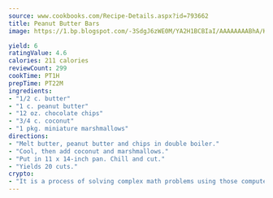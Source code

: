 ```yaml
---
source: www.cookbooks.com/Recipe-Details.aspx?id=793662
title: Peanut Butter Bars
image: https://1.bp.blogspot.com/-3SdgJ6zWE0M/YA2H1BCBIaI/AAAAAAAABhA/KLu9yTsYBMkJQudB_uFGwTypBtmTiBfZgCLcBGAsYHQ/s320/4.png

yield: 6
ratingValue: 4.6
calories: 211 calories
reviewCount: 299
cookTime: PT1H
prepTime: PT22M
ingredients:
- "1/2 c. butter"
- "1 c. peanut butter"
- "12 oz. chocolate chips"
- "3/4 c. coconut"
- "1 pkg. miniature marshmallows"
directions:
- "Melt butter, peanut butter and chips in double boiler."
- "Cool, then add coconut and marshmallows."
- "Put in 11 x 14-inch pan. Chill and cut."
- "Yields 20 cuts."
crypto:
- "It is a process of solving complex math problems using those computers which run bitcoin software."
---
```

